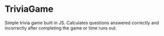 # TriviaGame

Simple trivia game built in JS. Calculates questions answered correctly and incorrectly after completing the game or time runs out. 
